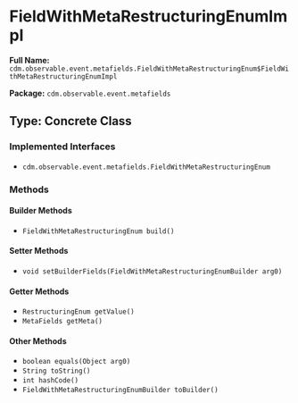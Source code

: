 # FieldWithMetaRestructuringEnumImpl

**Full Name:** `cdm.observable.event.metafields.FieldWithMetaRestructuringEnum$FieldWithMetaRestructuringEnumImpl`

**Package:** `cdm.observable.event.metafields`

## Type: Concrete Class

### Implemented Interfaces

- `cdm.observable.event.metafields.FieldWithMetaRestructuringEnum`

### Methods

#### Builder Methods

- `FieldWithMetaRestructuringEnum build()`

#### Setter Methods

- `void setBuilderFields(FieldWithMetaRestructuringEnumBuilder arg0)`

#### Getter Methods

- `RestructuringEnum getValue()`
- `MetaFields getMeta()`

#### Other Methods

- `boolean equals(Object arg0)`
- `String toString()`
- `int hashCode()`
- `FieldWithMetaRestructuringEnumBuilder toBuilder()`

